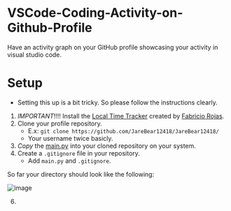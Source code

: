 # VSCode-Coding-Activity-on-Github-Profile

Have an activity graph on your GitHub profile showcasing your activity in visual studio code. 


# Setup

- Setting this up is a bit tricky. So please follow the instructions clearly. 
1. *IMPORTANT*!!!! Install the [Local Time Tracker](https://marketplace.visualstudio.com/items?itemName=FabricioRojas.localtimetracker) created by [Fabricio Rojas](https://github.com/FabricioRojas). 
2. Clone your profile repository.
    - E.x: `git clone https://github.com/JareBear12418/JareBear12418/`
    - Your username twice basicly.
3. *Copy* the [main.py](https://github.com/JareBear12418/VSCode-Coding-Activity-on-Github-Profile/blob/master/main.py) into your cloned repository on your system.
4.  Create a `.gitignore` file in your repository. 
    - Add `main.py` and `.gitignore`.

So far your directory should look like the following:

![image](https://user-images.githubusercontent.com/25397800/110263807-61009600-7f7d-11eb-9638-1a8eb4bbcc85.png)

6. 
